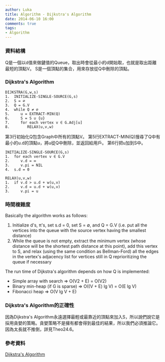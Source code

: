 ```yaml
---
author: Luka
title: Algorithm - Dijkstra's Algorithm
date: 2014-06-10 16:00
comments: true
tags:
- Algorithm
---
```


### 資料結構
Q是一個以d值來做鍵值的Queue，取出時會從最小的d開始取，也就是取出距離最短的頂點V。
S是一個頂點的集合，用來存放從Q中刪除的頂點。

### Dijkstra's Algorithm

```
DIJKSTRA(G,w,s)
1.  INITIALIZE-SINGLE-SOURCE(G,s)
2.  S = ∅
3.  Q = G.V
4.  while Q ≠ ∅
5.     u = EXTRACT-MIN(Q)
6.     S = S ∪ {u}
7.     for each vertex v ∈ G.Adj[u]
8.        RELAX(u,v,w)
```

第3行初始化Q包含Graph中所有的頂點V。
第5行EXTRACT-MIN(Q)搜尋了Q中有最小的u.d的頂點u，將u從Q中刪除，並返回給用戶。
第6行把u加到S中。

```
INITIALIZE-SINGLE-SOURCE(G,s)
1.  for each vertex v ∈ G.V
2.     v.d = ∞
3.     v.pi = NIL
4.  s.d = 0
```

```
RELAX(u,v,w)
1.  if v.d > u.d + w(u,v)
2.     v.d = u.d + w(u,v)
3.     v.pi = u
```

### 時間複雜度
Basically the algorithm works as follows:

1. Initialize d's, π's, set s.d = 0, set S = ∅, and Q = G.V (i.e. put all the vertices into the queue with the source vertex having the smallest distance)
2. While the queue is not empty, extract the minimum vertex (whose distance will be the shortest path distance at this point), add this vertex to S, and relax (using the same condition as Bellman-Ford) all the edges in the vertex's adjacency list for vertices still in Q reprioritizing the queue if necessary

The run time of Dijkstra's algorithm depends on how Q is implemented:

- Simple array with search ⇒ O(V2 + E) = O(V2)
- Binary min-heap (if G is sparse) ⇒ O((V + E) lg V) = O(E lg V)
- Fibonacci heap ⇒ O(V lg V + E)

### Dijkstra's Algorithm的正確性
因為Dijkstra's Algorithm永遠選擇最輕或最靠近的頂點來加入S，所以說們說它是採用貪婪的策略。貪婪策略不是擁有都會得到最佳的結果，所以我們必須推論它。因為太長就不推倒，詳見Theo24.6。

### 參考資料
[Dijkstra's Algorithm](http://faculty.ycp.edu/~dbabcock/cs360/lectures/lecture22.html)